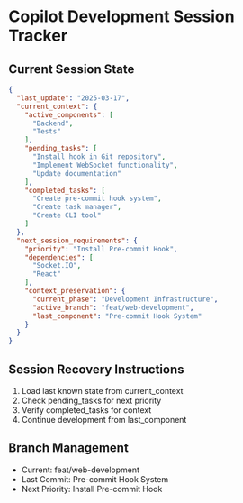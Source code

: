 # Copilot Development Session Tracker

## Current Session State
```json
{
  "last_update": "2025-03-17",
  "current_context": {
    "active_components": [
      "Backend",
      "Tests"
    ],
    "pending_tasks": [
      "Install hook in Git repository",
      "Implement WebSocket functionality",
      "Update documentation"
    ],
    "completed_tasks": [
      "Create pre-commit hook system",
      "Create task manager",
      "Create CLI tool"
    ]
  },
  "next_session_requirements": {
    "priority": "Install Pre-commit Hook",
    "dependencies": [
      "Socket.IO",
      "React"
    ],
    "context_preservation": {
      "current_phase": "Development Infrastructure",
      "active_branch": "feat/web-development",
      "last_component": "Pre-commit Hook System"
    }
  }
}
```

## Session Recovery Instructions
1. Load last known state from current_context
2. Check pending_tasks for next priority
3. Verify completed_tasks for context
4. Continue development from last_component

## Branch Management
- Current: feat/web-development
- Last Commit: Pre-commit Hook System
- Next Priority: Install Pre-commit Hook
